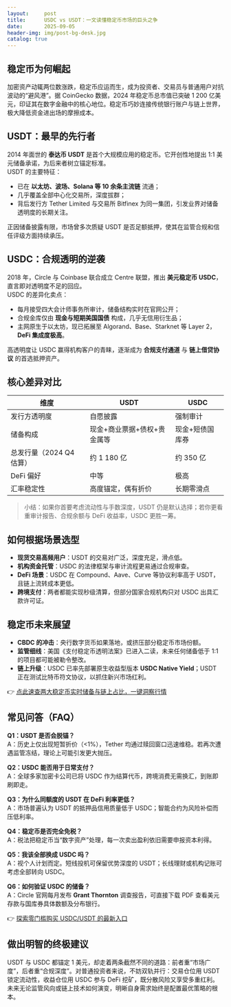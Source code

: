 ```yaml
---
layout:     post
title:      USDC vs USDT：一文读懂稳定币市场的巨头之争
date:       2025-09-05
header-img: img/post-bg-desk.jpg
catalog: true
---
```


## 稳定币为何崛起
加密资产动辄两位数涨跌，稳定币应运而生，成为投资者、交易员与普通用户对抗波动的“避风港”。据 CoinGecko 数据，2024 年稳定币总市值已突破 1 200 亿美元，印证其在数字金融中的核心地位。稳定币巧妙连接传统银行账户与链上世界，极大降低资金进出场的摩擦成本。

## USDT：最早的先行者
2014 年面世的 **泰达币 USDT** 是首个大规模应用的稳定币。它开创性地提出 1:1 美元储备承诺，为后来者树立锚定标准。  
USDT 的主要特征：  
- 已在 **以太坊、波场、Solana 等 10 余条主流链** 流通；  
- 几乎覆盖全部中心化交易所，深度拔群；  
- 背后发行方 Tether Limited 与交易所 Bitfinex 为同一集团，引发业界对储备透明度的长期关注。

正因储备披露有限，市场曾多次质疑 USDT 是否足额抵押，使其在监管合规和信任评级方面持续承压。

## USDC：合规透明的逆袭
2018 年，Circle 与 Coinbase 联合成立 Centre 联盟，推出 **美元稳定币 USDC**，直言即对透明度不足的回应。  
USDC 的差异化卖点：  
- 每月接受四大会计师事务所审计，储备结构实时在官网公开；  
- 合规金库仅由 **现金与短期美国国债** 构成，几乎无信用衍生品；  
- 主网原生于以太坊，现已拓展至 Algorand、Base、Starknet 等 Layer 2，**DeFi 集成度极高**。

高透明度让 USDC 赢得机构客户的青睐，逐渐成为 **合规支付通道** 与 **链上借贷协议** 的首选抵押资产。

## 核心差异对比
| 维度 | USDT | USDC |
|---|---|---|
| 发行方透明度 | 自愿披露 | 强制审计 |
| 储备构成 | 现金+商业票据+债权+贵金属等 | 现金+短债国库券 |
| 总发行量（2024 Q4 估算） | 约 1 180 亿 | 约 350 亿 |
| DeFi 偏好 | 中等 | 极高 |
| 汇率稳定性 | 高度锚定，偶有折价 | 长期零滑点 |

> 小结：如果你首要考虑流动性与手数深度，USDT 仍是默认选择；若你更看重审计报告、合规余额与 DeFi 收益率，USDC 更胜一筹。

## 如何根据场景选型
- **现货交易高频用户**：USDT 的交易对广泛，深度充足，滑点低。  
- **机构资金托管**：USDC 的法律框架与审计流程更易通过合规审查。  
- **DeFi 场景**：USDC 在 Compound、Aave、Curve 等协议利率高于 USDT，且链上流转成本更低。  
- **跨境支付**：两者都能实现秒级清算，但部分国家合规机构只对 USDC 出具汇款许可证。

## 稳定币未来展望
- **CBDC 的冲击**：央行数字货币如果落地，或挤压部分稳定币市场份额。  
- **监管细线**：美国《支付稳定币透明法案》已进入二读，未来任何储备低于 1:1 的项目都可能被勒令整改。  
- **链上升级**：USDC 已率先部署原生收益型版本 **USDC Native Yield**；USDT 正在测试比特币符文协议，以抓住新兴市场红利。

👉 [点此速查两大稳定币实时储备与链上占比，一键洞察行情](https://okxdog.com/)

## 常见问答（FAQ）

**Q1：USDT 是否会脱锚？**  
A：历史上仅出现短暂折价（<1%），Tether 均通过赎回窗口迅速维稳。若再次遭遇监管冻结，理论上可能引发更大抛压。

**Q2：USDC 能否用于日常支付？**  
A：全球多家加密卡公司已将 USDC 作为结算代币，跨境消费无需换汇，到账即刷即走。

**Q3：为什么同额度的 USDT 在 DeFi 利率更低？**  
A：市场普遍认为 USDT 的抵押品信用质量低于 USDC；智能合约为风险补偿而压低利率。

**Q4：稳定币是否完全免税？**  
A：税法把稳定币当“数字资产”处理，每一次卖出盈利依旧需要申报资本利得。

**Q5：我该全部换成 USDC 吗？**  
A：视个人计划而定。短线投机可保留优势深度的 USDT；长线理财或机构记账可考虑全部转向 USDC。

**Q6：如何验证 USDC 的储备？**  
A：Circle 官网每月发布 **Grant Thornton** 调查报告，可直接下载 PDF 查看美元存款与国库券具体数额及分布银行。

👉 [探索零门槛购买 USDC/USDT 的最新入口](https://okxdog.com/)

## 做出明智的终极建议
USDT 与 USDC 都锚定 1 美元，却走着两条截然不同的道路：前者重“市场广度”，后者重“合规深度”。对普通投资者来说，不妨双轨并行：交易仓位用 USDT 锁定流动性，收益仓位用 USDC 参与 DeFi 挖矿，既分散风险又享受多重红利。未来无论监管风向或链上技术如何演变，明晰自身需求始终是配置最优策略的根本。